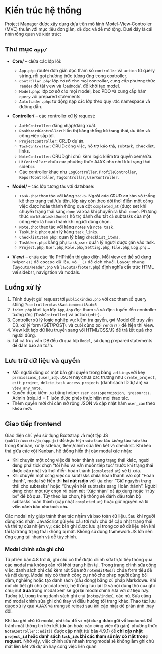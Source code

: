 # Kiến trúc hệ thống

Project Manager được xây dựng dựa trên mô hình Model–View–Controller (MVC) thuần với mục tiêu đơn giản, dễ đọc và dễ mở rộng. Dưới đây là cái nhìn tổng quan về kiến trúc:

## Thư mục `app/`

* **Core/** – chứa các lớp lõi:  
  * `App.php`: router đơn giản đọc tham số `controller` và `action` từ query string, rồi gọi phương thức tương ứng trong controller.  
  * `Controller.php`: lớp cơ sở cho mọi controller, cung cấp phương thức `render` để tải view và `loadModel` để khởi tạo model.  
  * `Model.php`: lớp cơ sở cho mọi model, bọc PDO và cung cấp hàm `query` với prepared statements.  
  * `Autoloader.php`: tự động nạp các lớp theo quy ước namespace và đường dẫn.

* **Controller/** – các controller xử lý request:
  * `AuthController`: đăng nhập/đăng xuất.
  * `DashboardController`: hiển thị bảng thống kê trạng thái, ưu tiên và công việc sắp tới.
  * `ProjectController`: CRUD dự án.
  * `TaskController`: CRUD công việc, hỗ trợ kéo thả, subtask, checklist, links.
  * `NoteController`: CRUD ghi chú, kèm logic kiểm tra quyền xem/sửa.
  * `UiController`: chứa các phương thức AJAX nhỏ như lưu trạng thái sidebar.
  * Các controller khác như `LogController`, `ProfileController`, `ReportController`, `TagController`, `UserController`.

* **Model/** – các lớp tương tác với database:
  * `Task.php`: thao tác với bảng `tasks`. Ngoài các CRUD cơ bản và thống kê theo trạng thái/ưu tiên, lớp này còn theo dõi thời điểm một công việc được hoàn thành thông qua cột `completed_at` (được set khi chuyển trạng thái sang `done` và xóa khi chuyển ra khỏi `done`). Phương thức `markSubtasksDone()` hỗ trợ đánh dấu tất cả subtasks của một công việc là hoàn thành khi người dùng chọn.
  * `Note.php`: thao tác với bảng `notes` và `note_task`.  
  * `TaskLink.php`: quản lý bảng `task_links`.  
  * `ChecklistItem.php`: quản lý bảng `checklist_items`.  
  * `TaskUser.php`: bảng phụ `task_user` quản lý người được gán vào task.  
  * `Project.php`, `User.php`, `Role.php`, `Setting.php`, `File.php`, `Log.php`…

* **View/** – chứa các file PHP hiển thị giao diện. Mỗi view có thể sử dụng helper `e()` để escape dữ liệu, và `__()` để dịch chuỗi. Layout chung (`layouts/header.php` và `layouts/footer.php`) định nghĩa cấu trúc HTML với sidebar, navigation và modals.

## Luồng xử lý

1. Trình duyệt gửi request tới `public/index.php` với các tham số query string `?controller=task&action=edit&id=5`.
2. `index.php` khởi tạo lớp `App`, `App` đọc tham số và định tuyến đến controller tương ứng (`TaskController`) và action (`edit`).
3. Controller xử lý logic nghiệp vụ: kiểm tra quyền, gọi Model để truy vấn DB, xử lý form (GET/POST), và cuối cùng gọi `render()` để hiển thị View.
4. View kết hợp dữ liệu truyền sang với HTML/CSS/JS để trả kết quả cho người dùng.
5. Tất cả truy vấn DB đều đi qua lớp `Model`, sử dụng prepared statements để đảm bảo an toàn.

## Lưu trữ dữ liệu và quyền

* Mỗi người dùng có một bản ghi quyền trong bảng `settings` với key `permissions_{user_id}`. JSON này chứa các trường như `create_project`, `edit_project`, `delete_task`, `access_projects` (danh sách ID dự án) và `view_any_note`.
* Quyền được kiểm tra bằng helper `user_can($permission, $resource)`. Admin (role_id = 1) luôn được phép thực hiện mọi thao tác.
* Thêm quyền mới chỉ cần mở rộng JSON và cập nhật hàm `user_can` theo khóa mới.

## Giao tiếp frontend

 Giao diện chủ yếu sử dụng Bootstrap và một tệp JS (`public/assets/js/app.js`) để thực hiện các thao tác tương tác: kéo thả trong Kanban, xử lý sidebar, thêm/chỉnh sửa liên kết và checklist. Khi kéo thả giữa các cột Kanban, hệ thống hiển thị các modal xác nhận:
 
 * Khi chuyển một công việc đã hoàn thành sang trạng thái khác, người dùng phải tick chọn “tôi hiểu và vẫn muốn tiếp tục” trước khi trạng thái được cập nhật và thời điểm hoàn thành (`completed_at`) sẽ bị xóa.
 * Khi chuyển một công việc có subtasks chưa hoàn thành vào cột “Hoàn thành”, modal sẽ hiển thị **hai nút radio** với lựa chọn “Giữ nguyên trạng thái cho subtasks” hoặc “Chuyển hết subtasks sang Hoàn thành”. Người dùng chọn một tùy chọn rồi bấm nút “Xác nhận” để áp dụng hoặc “Hủy bỏ” để bỏ qua. Tùy theo lựa chọn, hệ thống sẽ đánh dấu toàn bộ subtasks hoàn thành (cập nhật `completed_at`) hoặc giữ nguyên và tô viền cảnh báo cho task cha.

 Các modal này giúp tránh thao tác nhầm và bảo toàn dữ liệu. Sau khi người dùng xác nhận, JavaScript gửi yêu cầu tới máy chủ để cập nhật trạng thái và thứ tự của nhiệm vụ; các bản ghi được lưu lại trong cơ sở dữ liệu nên khi tải lại trang trạng thái không bị mất.
 Không sử dụng framework JS lớn nên ứng dụng tải nhanh và dễ tùy chỉnh.

### Modal chỉnh sửa ghi chú

 Từ phiên bản 4.8 trở đi, ghi chú có thể được chỉnh sửa trực tiếp thông qua các modal mà không cần rời khỏi trang hiện tại. Trong trang chỉnh sửa công việc, danh sách ghi chú kèm nút Sửa mở `noteEditModal` chứa form tiêu đề và nội dung. Modal này có thanh công cụ nhỏ cho phép người dùng bôi đậm, nghiêng hoặc tạo danh sách (đầu dòng) bằng cú pháp Markdown. Khi mở chi tiết ghi chú (modal xem), hệ thống lưu lại ID và nội dung thô của ghi chú; nút **Sửa** trong modal xem sẽ gọi lại modal chỉnh sửa với dữ liệu này. Tương tự, trong trang danh sách ghi chú (`notes/index`), các nút Sửa cũng mở modal chỉnh sửa ghi chú thay vì điều hướng tới trang khác. Thao tác lưu được xử lý qua AJAX và trang sẽ reload sau khi cập nhật để phản ánh thay đổi.

 Khi lưu ghi chú từ modal, chỉ tiêu đề và nội dung được gửi về backend. Để tránh mất thông tin liên kết (dự án hoặc các công việc đã gán), phương thức `NoteController::edit()` được cập nhật (từ bản 4.9.1) để **chỉ cập nhật `project_id` hoặc danh sách `task_ids` khi các tham số này có mặt trong request**. Nhờ vậy, việc chỉnh sửa nhanh trong modal sẽ không làm ghi chú mất liên kết với dự án hay công việc liên quan.